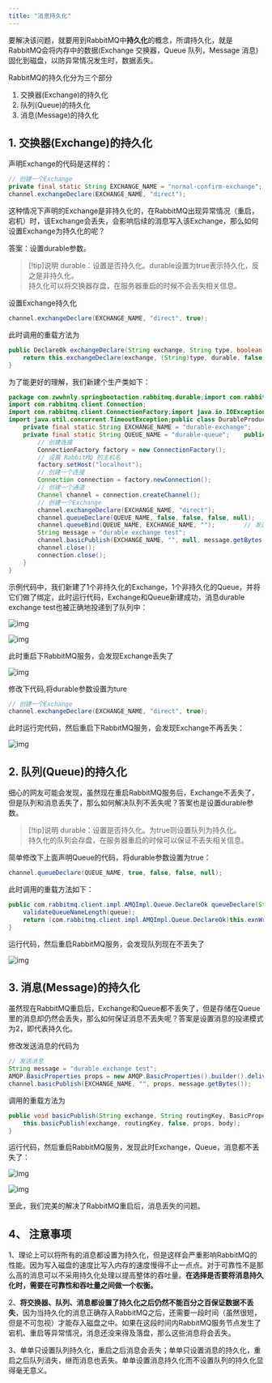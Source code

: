 ```yaml
---
title: "消息持久化"
---
```


要解决该问题，就要用到RabbitMQ中**持久化**的概念，所谓持久化，就是RabbitMQ会将内存中的数据(Exchange 交换器，Queue 队列，Message 消息)固化到磁盘，以防异常情况发生时，数据丢失。

RabbitMQ的持久化分为三个部分
1. 交换器(Exchange)的持久化
2. 队列(Queue)的持久化
3. 消息(Message)的持久化

## 1. 交换器(Exchange)的持久化

声明Exchange的代码是这样的：

```java
// 创建一个Exchange
private final static String EXCHANGE_NAME = "normal-confirm-exchange";
channel.exchangeDeclare(EXCHANGE_NAME, "direct");
```

这种情况下声明的Exchange是非持久化的，在RabbitMQ出现异常情况（重启，宕机）时，该Exchange会丢失，会影响后续的消息写入该Exchange，那么如何设置Exchange为持久化的呢？

答案：设置durable参数。

>[!tip]说明
> durable：设置是否持久化。durable设置为true表示持久化，反之是非持久化。<br/>
> 持久化可以将交换器存盘，在服务器重启的时候不会丢失相关信息。

设置Exchange持久化

```java
channel.exchangeDeclare(EXCHANGE_NAME, "direct", true);
```

此时调用的重载方法为

```java
public DeclareOk exchangeDeclare(String exchange, String type, boolean durable) throws IOException {
    return this.exchangeDeclare(exchange, (String)type, durable, false, (Map)null);
}
```

为了能更好的理解，我们新建个生产类如下：

```java
package com.zwwhnly.springbootaction.rabbitmq.durable;import com.rabbitmq.client.Channel;
import com.rabbitmq.client.Connection;
import com.rabbitmq.client.ConnectionFactory;import java.io.IOException;
import java.util.concurrent.TimeoutException;public class DurableProducer {
    private final static String EXCHANGE_NAME = "durable-exchange";
    private final static String QUEUE_NAME = "durable-queue";    public static void main(String[] args) throws IOException, TimeoutException {
        // 创建连接
        ConnectionFactory factory = new ConnectionFactory();
        // 设置 RabbitMQ 的主机名
        factory.setHost("localhost");
        // 创建一个连接
        Connection connection = factory.newConnection();
        // 创建一个通道
        Channel channel = connection.createChannel();
        // 创建一个Exchange
        channel.exchangeDeclare(EXCHANGE_NAME, "direct");
        channel.queueDeclare(QUEUE_NAME, false, false, false, null);
        channel.queueBind(QUEUE_NAME, EXCHANGE_NAME, "");        // 发送消息
        String message = "durable exchange test";
        channel.basicPublish(EXCHANGE_NAME, "", null, message.getBytes());        // 关闭频道和连接
        channel.close();
        connection.close();
    }
}
```

示例代码中，我们新建了1个非持久化的Exchange，1个非持久化的Queue，并将它们做了绑定，此时运行代码，Exchange和Queue新建成功，消息durable exchange test也被正确地投递到了队列中：

![img](assets/L3Byb3h5L2h0dHBzL2ltZzIwMTguY25ibG9ncy5jb20vYmxvZy80MjQ1MzcvMjAxOTA1LzQyNDUzNy0yMDE5MDUyOTE3NDA1MDUwOC0xOTk0NDUyMTkxLnBuZw==.jpg)

![img](assets/L3Byb3h5L2h0dHBzL2ltZzIwMTguY25ibG9ncy5jb20vYmxvZy80MjQ1MzcvMjAxOTA1LzQyNDUzNy0yMDE5MDUyOTE3NDA1NTE0MC01NjM1MjQ4MzgucG5n.jpg)

此时重启下RabbitMQ服务，会发现Exchange丢失了

![img](assets/L3Byb3h5L2h0dHBzL2ltZzIwMTguY25ibG9ncy5jb20vYmxvZy80MjQ1MzcvMjAxOTA1LzQyNDUzNy0yMDE5MDUyOTE3NDQ0MjY5Ni00NzkxMDM3MjcucG5n.jpg)

修改下代码,将durable参数设置为ture

```java
// 创建一个Exchange
channel.exchangeDeclare(EXCHANGE_NAME, "direct", true);
```

此时运行完代码，然后重启下RabbitMQ服务，会发现Exchange不再丢失：

![img](assets/L3Byb3h5L2h0dHBzL2ltZzIwMTguY25ibG9ncy5jb20vYmxvZy80MjQ1MzcvMjAxOTA1LzQyNDUzNy0yMDE5MDUyOTE3NTEzNjg5OC0xOTk2Mzc3NTg5LnBuZw==.jpg)

## 2. 队列(Queue)的持久化

细心的网友可能会发现，虽然现在重启RabbitMQ服务后，Exchange不丢失了，但是队列和消息丢失了，那么如何解决队列不丢失呢？答案也是设置durable参数。

>[!tip]说明
> durable：设置是否持久化。为true则设置队列为持久化。<br/>
> 持久化的队列会存盘，在服务器重启的时候可以保证不丢失相关信息。

简单修改下上面声明Queue的代码，将durable参数设置为true：

```java
channel.queueDeclare(QUEUE_NAME, true, false, false, null);
```

此时调用的重载方法如下：

```java
public com.rabbitmq.client.impl.AMQImpl.Queue.DeclareOk queueDeclare(String queue, boolean durable, boolean exclusive, boolean autoDelete, Map<String, Object> arguments) throws IOException {
    validateQueueNameLength(queue);
    return (com.rabbitmq.client.impl.AMQImpl.Queue.DeclareOk)this.exnWrappingRpc((new com.rabbitmq.client.AMQP.Queue.Declare.Builder()).queue(queue).durable(durable).exclusive(exclusive).autoDelete(autoDelete).arguments(arguments).build()).getMethod();
}
```

运行代码，然后重启RabbitMQ服务，会发现队列现在不丢失了

![img](assets/L3Byb3h5L2h0dHBzL2ltZzIwMTguY25ibG9ncy5jb20vYmxvZy80MjQ1MzcvMjAxOTA1LzQyNDUzNy0yMDE5MDUyOTE3NTkyNjc4My01NTUxNzgwMDcucG5n.jpg)

## 3. 消息(Message)的持久化

虽然现在RabbitMQ重启后，Exchange和Queue都不丢失了，但是存储在Queue里的消息却仍然会丢失，那么如何保证消息不丢失呢？答案是设置消息的投递模式为2，即代表持久化。

修改发送消息的代码为

```java
// 发送消息
String message = "durable exchange test";
AMQP.BasicProperties props = new AMQP.BasicProperties().builder().deliveryMode(2).build();
channel.basicPublish(EXCHANGE_NAME, "", props, message.getBytes());
```

调用的重载方法为

```java
public void basicPublish(String exchange, String routingKey, BasicProperties props, byte[] body) throws IOException {
    this.basicPublish(exchange, routingKey, false, props, body);
}
```

运行代码，然后重启RabbitMQ服务，发现此时Exchange，Queue，消息都不丢失了：

![img](assets/L3Byb3h5L2h0dHBzL2ltZzIwMTguY25ibG9ncy5jb20vYmxvZy80MjQ1MzcvMjAxOTA1LzQyNDUzNy0yMDE5MDUyOTE3NDA1MDUwOC0xOTk0NDUyMTkxLnBuZw==-16489010952816.jpg)

![img](assets/L3Byb3h5L2h0dHBzL2ltZzIwMTguY25ibG9ncy5jb20vYmxvZy80MjQ1MzcvMjAxOTA1LzQyNDUzNy0yMDE5MDUyOTE3NDA1NTE0MC01NjM1MjQ4MzgucG5n-16489010952818.jpg)

至此，我们完美的解决了RabbitMQ重启后，消息丢失的问题。

## 4、 注意事项

1、理论上可以将所有的消息都设置为持久化，但是这样会严重影响RabbitMQ的性能。因为写入磁盘的速度比写入内存的速度慢得不止一点点。对于可靠性不是那么高的消息可以不采用持久化处理以提高整体的吞吐量。**在选择是否要将消息持久化时，需要在可靠性和吞吐量之间做一个权衡。**

2、**将交换器、队列、消息都设置了持久化之后仍然不能百分之百保证数据不丢失**，因为当持久化的消息正确存入RabbitMQ之后，还需要一段时间（虽然很短，但是不可忽视）才能存入磁盘之中。如果在这段时间内RabbitMQ服务节点发生了宕机、重启等异常情况，消息还没来得及落盘，那么这些消息将会丢失。

3、单单只设置队列持久化，重启之后消息会丢失；单单只设置消息的持久化，重启之后队列消失，继而消息也丢失。单单设置消息持久化而不设置队列的持久化显得毫无意义。